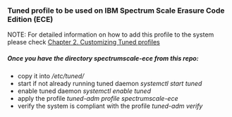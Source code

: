 ### Tuned profile to be used on IBM Spectrum Scale Erasure Code Edition (ECE)


NOTE: For detailed information on how to add this profile to the system please check [Chapter 2. Customizing Tuned profiles](https://access.redhat.com/documentation/en-us/red_hat_enterprise_linux/8/html/monitoring_and_managing_system_status_and_performance/customizing-tuned-profiles_monitoring-and-managing-system-status-and-performance)




##### Once you have the directory spectrumscale-ece from this repo:

- copy it into */etc/tuned/*
- start if not already running tuned daemon *systemctl start tuned*
- enable tuned daemon *systemctl enable tuned*
- apply the profile *tuned-adm profile spectrumscale-ece*
- verify the system is compliant with the profile *tuned-adm verify*



